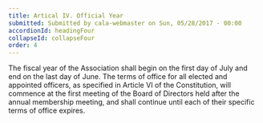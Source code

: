 ```yaml
---
title: Artical IV. Official Year
submitted: Submitted by cala-webmaster on Sun, 05/28/2017 - 00:00
accordionId: headingFour
collapseId: collapseFour
order: 4
---
```


The fiscal year of the Association shall begin on the first day of July and end on the last day of June. The terms of office for all elected and appointed officers, as specified in Article VI of the Constitution, will commence at the first meeting of the Board of Directors held after the annual membership meeting, and shall continue until each of their specific terms of office expires.
